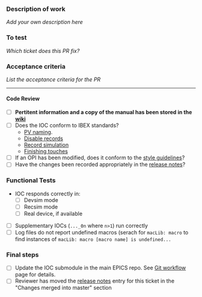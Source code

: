 ### Description of work

*Add your own description here*

### To test

*Which ticket does this PR fix?*

### Acceptance criteria

*List the acceptance criteria for the PR*

---

#### Code Review

- [ ] **Pertitent information and a copy of the manual has been stored in the [wiki](https://github.com/ISISComputingGroup/ibex_developers_manual/wiki/Specific-Device-IOC)**
- [ ] Does the IOC conform to IBEX standards?
    - [PV naming](https://github.com/ISISComputingGroup/ibex_developers_manual/wiki/PV-Naming).
    - [Disable records](https://github.com/ISISComputingGroup/ibex_developers_manual/wiki/Disable-records)
    - [Record simulation](https://github.com/ISISComputingGroup/ibex_developers_manual/wiki/Record-Simulation)
    - [Finishing touches](https://github.com/ISISComputingGroup/ibex_developers_manual/wiki/IOC-Finishing-Touches)
- [ ] If an OPI has been modified, does it conform to the [style guidelines](https://github.com/ISISComputingGroup/ibex_developers_manual/wiki/OPI-Creation)?
- [ ] Have the changes been recorded appropriately in the [release notes](https://github.com/ISISComputingGroup/IBEX/wiki/ReleaseNotes_Dev)?

### Functional Tests

- IOC responds correctly in:
    - [ ] Devsim mode
    - [ ] Recsim mode
    - [ ] Real device, if available
- [ ] Supplementary IOCs (`..._0n` where `n>1`) run correctly
- [ ] Log files do not report undefined macros (serach for `macLib: macro` to find instances of `macLib: macro [macro name] is undefined...`

### Final steps

- [ ] Update the IOC submodule in the main EPICS repo. See [Git workflow](https://github.com/ISISComputingGroup/ibex_developers_manual/wiki/Git-workflow) page for details.
- [ ] Reviewer has moved the [release notes](https://github.com/ISISComputingGroup/IBEX/wiki/ReleaseNotes_Dev) entry for this ticket in the "Changes merged into master" section
